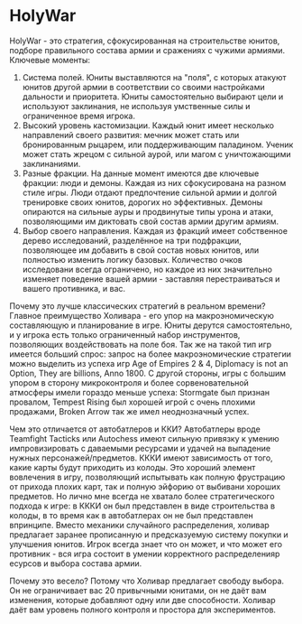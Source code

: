 # HolyWar
HolyWar - это стратегия, сфокусированная на строительстве юнитов, подборе правильного состава армии и сражениях с чужими армиями. Ключевые моменты:
1. Система полей. Юниты выставляются на "поля", с которых атакуют юнитов другой армии в соответствии со своими настройками дальности и приоритета. Юниты самостоятельно выбирают цели и используют заклинания, не используя умственные силы и ограниченное время игрока.
2. Высокий уровень кастомизации. Каждый юнит имеет несколько направлений своего развития: мечник может стать или бронированным рыцарем, или поддерживающим паладином. Ученик может стать жрецом с сильной аурой, или магом с уничтожающими заклинаниями.
3. Разные фракции. На данные момент имеются две ключевые фракции: люди и демоны. Каждая из них сфокусирована на разном стиле игры. Люди отдают предпочтение сильной армии и долгой тренировке своих юнитов, дорогих но эффективных. Демоны опираются на сильные ауры и продвинутые типы урона и атаки, позволяющими им диктовать свой состав армии другим армиям.
4. Выбор своего направления. Каждая из фракций имеет собственное дерево исследований, разделённое на три подфракции, позволяющее им добавить в свой состав новых юнитов, или полностью изменить логику базовых. Количество очков исследовани всегда ограничено, но каждое из них значительно изменяет поведение вашей армии - заставляя перестраиваться и вашего противника, и вас.

Почему это лучше классических стратегий в реальном времени?
Главное преимущество Холивара - его упор на макроэномическую составляющую и планирование в игре. Юниты дерутся самостоятельно, и у игрока есть только ограниченный набор инструментов, позволяющих воздействовать на поле боя. Так же на такой тип игр имеется больший спрос: запрос на более макроэномические стратегии можно выделить из успеха игр Age of Empires 2 & 4, Diplomacy is not an Option, They are billions, Anno 1800. С другой стороны, игры с большим упором в сторону микроконтроля и более сорвеновательной атмосферы имели гораздо меньше успеха: Stormgate был признан провалом, Tempest Rising был хорошей игрой с очень плохими продажами, Broken Arrow так же имел неоднозначный успех.

Чем это отличается от автобатлеров и ККИ?
Автобатлеры вроде Teamfight Tacticks или Autochess имеют сильную привязку к умению импровизировать с даваемыми ресурсами и удачей на выпадение нужных персонажей/предметов. КККИ имеют зависимость от того, какие карты будут приходить из колоды. Это хороший элемент вовлечения в игру, позволяющий испытывать как полную фрустрацию от прихода плохих карт, так и полную эйфорию от выбивани хороших предметов. Но лично мне всегда не хватало более стратегического подхода к игре: в КККИ он был представлен в виде строительства в колоды, в то время как в автобатлерах он не был представлен впринципе. Вместо механики случайного распределения, холивар предлагает заранее прописанную и предсказуемую систему покупки и улучшения юнитов. Игрок всегда знает что он может, и что может его противник - вся игра состоит в умении корректного распределенияр есурсов и выбора состава армии. 

Почему это весело?
Потому что Холивар предлагает свободу выбора. Он не ограничивает вас 20 привычными юнитами, он не даёт вам изменения, которые добавляют одну или две способности. Холивар даёт вам уровень полного контроля и простора для экспериментов.
